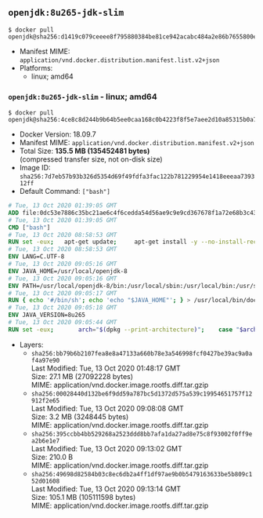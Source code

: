 ## `openjdk:8u265-jdk-slim`

```console
$ docker pull openjdk@sha256:d1419c079ceeee8f795880384be81ce942acabc484a2e86b7655800e26da1308
```

-	Manifest MIME: `application/vnd.docker.distribution.manifest.list.v2+json`
-	Platforms:
	-	linux; amd64

### `openjdk:8u265-jdk-slim` - linux; amd64

```console
$ docker pull openjdk@sha256:4ce8c8d244b9b64b5ee0caa168c0b4223f8f5e7aee2d10a85315b0a7f137db65
```

-	Docker Version: 18.09.7
-	Manifest MIME: `application/vnd.docker.distribution.manifest.v2+json`
-	Total Size: **135.5 MB (135452481 bytes)**  
	(compressed transfer size, not on-disk size)
-	Image ID: `sha256:7d7eb57b93b326d5354d69f49fdfa3fac122b781229954e1418eeeaa739312ff`
-	Default Command: `["bash"]`

```dockerfile
# Tue, 13 Oct 2020 01:39:05 GMT
ADD file:0dc53e7886c35bc21ae6c4f6cedda54d56ae9c9e9cd367678f1a72e68b3c43d4 in / 
# Tue, 13 Oct 2020 01:39:05 GMT
CMD ["bash"]
# Tue, 13 Oct 2020 08:58:53 GMT
RUN set -eux; 	apt-get update; 	apt-get install -y --no-install-recommends 		ca-certificates p11-kit 	; 	rm -rf /var/lib/apt/lists/*
# Tue, 13 Oct 2020 08:58:53 GMT
ENV LANG=C.UTF-8
# Tue, 13 Oct 2020 09:05:16 GMT
ENV JAVA_HOME=/usr/local/openjdk-8
# Tue, 13 Oct 2020 09:05:16 GMT
ENV PATH=/usr/local/openjdk-8/bin:/usr/local/sbin:/usr/local/bin:/usr/sbin:/usr/bin:/sbin:/bin
# Tue, 13 Oct 2020 09:05:17 GMT
RUN { echo '#/bin/sh'; echo 'echo "$JAVA_HOME"'; } > /usr/local/bin/docker-java-home && chmod +x /usr/local/bin/docker-java-home && [ "$JAVA_HOME" = "$(docker-java-home)" ]
# Tue, 13 Oct 2020 09:05:18 GMT
ENV JAVA_VERSION=8u265
# Tue, 13 Oct 2020 09:05:44 GMT
RUN set -eux; 		arch="$(dpkg --print-architecture)"; 	case "$arch" in 		amd64 | i386:x86-64) downloadUrl=https://github.com/AdoptOpenJDK/openjdk8-upstream-binaries/releases/download/jdk8u265-b01/OpenJDK8U-jdk_x64_linux_8u265b01.tar.gz ;; 		*) echo >&2 "error: unsupported architecture: '$arch'"; exit 1 ;; 	esac; 		savedAptMark="$(apt-mark showmanual)"; 	apt-get update; 	apt-get install -y --no-install-recommends 		dirmngr 		gnupg 		wget 	; 	rm -rf /var/lib/apt/lists/*; 		wget -O openjdk.tgz.asc "$downloadUrl.sign"; 	wget -O openjdk.tgz "$downloadUrl" --progress=dot:giga; 		export GNUPGHOME="$(mktemp -d)"; 	gpg --batch --keyserver ha.pool.sks-keyservers.net --keyserver-options no-self-sigs-only --recv-keys CA5F11C6CE22644D42C6AC4492EF8D39DC13168F; 	gpg --batch --keyserver ha.pool.sks-keyservers.net --recv-keys EAC843EBD3EFDB98CC772FADA5CD6035332FA671; 	gpg --batch --list-sigs --keyid-format 0xLONG CA5F11C6CE22644D42C6AC4492EF8D39DC13168F 		| tee /dev/stderr 		| grep '0xA5CD6035332FA671' 		| grep 'Andrew Haley'; 	gpg --batch --verify openjdk.tgz.asc openjdk.tgz; 	gpgconf --kill all; 	rm -rf "$GNUPGHOME"; 		mkdir -p "$JAVA_HOME"; 	tar --extract 		--file openjdk.tgz 		--directory "$JAVA_HOME" 		--strip-components 1 		--no-same-owner 	; 	rm openjdk.tgz*; 			apt-mark auto '.*' > /dev/null; 	[ -z "$savedAptMark" ] || apt-mark manual $savedAptMark > /dev/null; 	apt-get purge -y --auto-remove -o APT::AutoRemove::RecommendsImportant=false; 		{ 		echo '#!/usr/bin/env bash'; 		echo 'set -Eeuo pipefail'; 		echo 'if ! [ -d "$JAVA_HOME" ]; then echo >&2 "error: missing JAVA_HOME environment variable"; exit 1; fi'; 		echo 'cacertsFile=; for f in "$JAVA_HOME/lib/security/cacerts" "$JAVA_HOME/jre/lib/security/cacerts"; do if [ -e "$f" ]; then cacertsFile="$f"; break; fi; done'; 		echo 'if [ -z "$cacertsFile" ] || ! [ -f "$cacertsFile" ]; then echo >&2 "error: failed to find cacerts file in $JAVA_HOME"; exit 1; fi'; 		echo 'trust extract --overwrite --format=java-cacerts --filter=ca-anchors --purpose=server-auth "$cacertsFile"'; 	} > /etc/ca-certificates/update.d/docker-openjdk; 	chmod +x /etc/ca-certificates/update.d/docker-openjdk; 	/etc/ca-certificates/update.d/docker-openjdk; 		find "$JAVA_HOME/lib" -name '*.so' -exec dirname '{}' ';' | sort -u > /etc/ld.so.conf.d/docker-openjdk.conf; 	ldconfig; 		javac -version; 	java -version
```

-	Layers:
	-	`sha256:bb79b6b2107fea8e8a47133a660b78e3a546998fcf0427be39ac9a0af4a97e90`  
		Last Modified: Tue, 13 Oct 2020 01:48:17 GMT  
		Size: 27.1 MB (27092228 bytes)  
		MIME: application/vnd.docker.image.rootfs.diff.tar.gzip
	-	`sha256:00028440d132be6f9dd59a787bc5d1372d575a539c19954651757f12912f2e65`  
		Last Modified: Tue, 13 Oct 2020 09:08:08 GMT  
		Size: 3.2 MB (3248445 bytes)  
		MIME: application/vnd.docker.image.rootfs.diff.tar.gzip
	-	`sha256:395ccbb4bb529268a2523ddd8bb7afa1da27ad8e75c8f93002f0ff9ea2b6e1e7`  
		Last Modified: Tue, 13 Oct 2020 09:13:02 GMT  
		Size: 210.0 B  
		MIME: application/vnd.docker.image.rootfs.diff.tar.gzip
	-	`sha256:49698d82584b03c8ec6db2a4ff1df97ae9b0b5479163633be5b809c152d01608`  
		Last Modified: Tue, 13 Oct 2020 09:13:14 GMT  
		Size: 105.1 MB (105111598 bytes)  
		MIME: application/vnd.docker.image.rootfs.diff.tar.gzip
